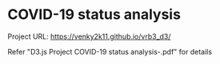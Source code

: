 # COVID-19 status analysis


Project URL:         https://venky2k11.github.io/vrb3_d3/

Refer "D3.js Project COVID-19 status analysis-.pdf" for details
